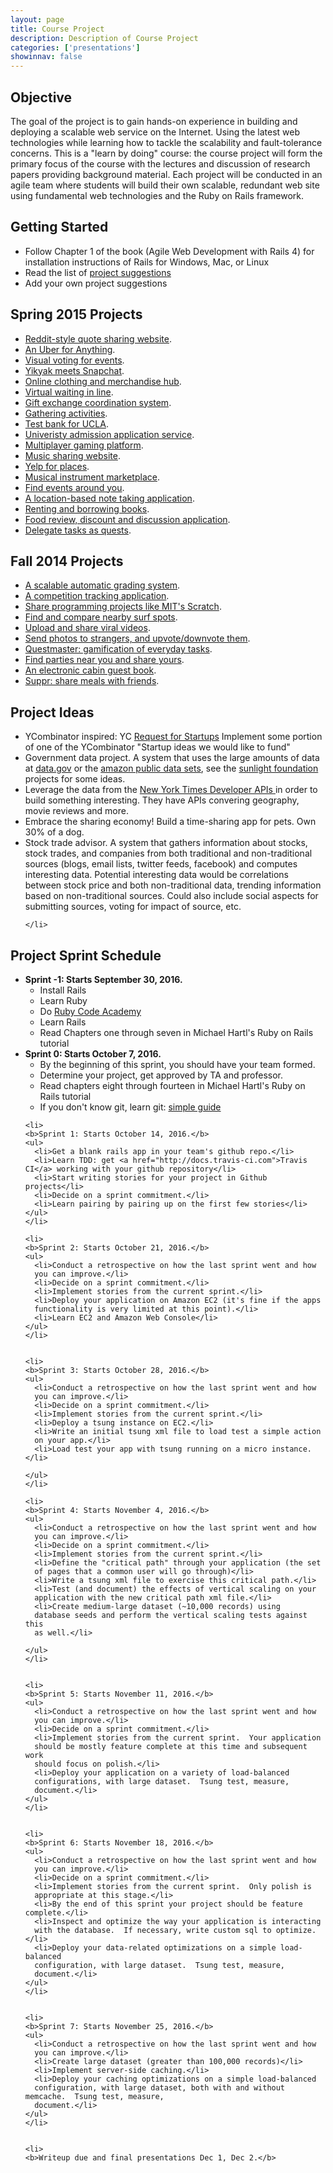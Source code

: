 ```yaml
---
layout: page
title: Course Project
description: Description of Course Project
categories: ['presentations']
showinnav: false
---
```

<div class="content">
  <h2>Objective</h2>

  <p>
  The goal of the project is to gain hands-on experience in building and
  deploying a scalable web service on the Internet.  Using the latest web
  technologies while learning how to tackle the scalability and
  fault-tolerance concerns. This is a "learn by doing" course: the course
  project will form the primary focus of the course with the lectures and
  discussion of research papers providing background material. Each project
  will be conducted in an agile team where students will build their own
  scalable, redundant web site using fundamental web technologies and the
  Ruby on Rails framework.  
  </p>


  <h2>Getting Started</h2>

  <ul>
    <li>Follow Chapter 1 of the book (Agile Web Development with Rails 4)
    for installation instructions of Rails for Windows, Mac, or Linux</li>
    <li>Read the list of <a href="#project_ideas">project suggestions</a></li>
    <li>Add your own project suggestions</li>
  </ul>

  <h2>Spring 2015 Projects</h2>
  <ul>
    <li><a href="https://github.com/scalableinternetservicesarchive/Quotopia">Reddit-style quote sharing website</a>.</li>
    <li><a href="https://github.com/scalableinternetservicesarchive/victorious-Secret">An Uber for Anything</a>.</li>
    <li><a href="https://github.com/scalableinternetservicesarchive/Fantastic4">Visual voting for events</a>.</li>
    <li><a href="https://github.com/scalableinternetservicesarchive/U1F44D">Yikyak meets Snapchat</a>.</li>
    <li><a href="https://github.com/scalableinternetservicesarchive/Atticus">Online clothing and merchandise hub</a>.</li>
    <li><a href="https://github.com/scalableinternetservicesarchive/Team1024">Virtual waiting in line</a>.</li>
    <li><a href="https://github.com/scalableinternetservicesarchive/GiftHub">Gift exchange coordination system</a>.</li>
    <li><a href="https://github.com/scalableinternetservicesarchive/ScalableMaster">Gathering activities</a>.</li>
    <li><a href="https://github.com/scalableinternetservicesarchive/Gattlestar-Balactica">Test bank for UCLA</a>.</li>
    <li><a href="https://github.com/scalableinternetservicesarchive/RubyCoders">Univeristy admission application service</a>.</li>
    <li><a href="https://github.com/scalableinternetservicesarchive/yam">Multiplayer gaming platform</a>.</li>
    <li><a href="https://github.com/scalableinternetservicesarchive/Michelangelo">Music sharing website</a>.</li>
    <li><a href="https://github.com/scalableinternetservicesarchive/Yeap">Yelp for places</a>.</li>
    <li><a href="https://github.com/scalableinternetservicesarchive/Arpeggio">Musical instrument marketplace</a>.</li>
    <li><a href="https://github.com/scalableinternetservicesarchive/whatsup">Find events around you</a>.</li>
    <li><a href="https://github.com/scalableinternetservicesarchive/MapKeep">A location-based note taking application</a>.</li>
    <li><a href="https://github.com/scalableinternetservicesarchive/AirBooks">Renting and borrowing books</a>.</li>
    <li><a href="https://github.com/scalableinternetservicesarchive/Newbie">Food review, discount and discussion application</a>.</li>
    <li><a href="https://github.com/scalableinternetservicesarchive/Questing-Adventurer">Delegate tasks as quests</a>.</li>
  </ul>

  <h2>Fall 2014 Projects</h2>
  <ul>
    <li><a href="https://github.com/scalableinternetservicesarchive/Gradr">A scalable automatic grading system</a>.</li>
    <li><a href="https://github.com/scalableinternetservicesarchive/Compete">A competition tracking application</a>.</li>
    <li><a href="https://github.com/scalableinternetservicesarchive/LaPlaya">Share programming projects like MIT's Scratch</a>.</li>
    <li><a href="https://github.com/scalableinternetservicesarchive/BaconWindshield">Find and compare nearby surf spots</a>.</li>
    <li><a href="https://github.com/scalableinternetservicesarchive/Upvid">Upload and share viral videos</a>.</li>
    <li><a href="https://github.com/scalableinternetservicesarchive/Picshare">Send photos to strangers, and upvote/downvote them</a>.</li>
    <li><a href="https://github.com/scalableinternetservicesarchive/Motley-Crew">Questmaster: gamification of everyday tasks</a>.</li>
    <li><a href="https://github.com/scalableinternetservicesarchive/Xup">Find parties near you and share yours</a>.</li>
    <li><a href="https://github.com/scalableinternetservicesarchive/Team-Hytta">An electronic cabin guest book</a>.</li>
    <li><a href="https://github.com/scalableinternetservicesarchive/Suppr">Suppr: share meals with friends</a>.</li>
    
  </ul>

  <a id="project_ideas"></a>
  <h2> Project Ideas </h2>
  <ul>
    <li> YCombinator inspired: YC <a href="http://www.ycombinator.com/rfs/">Request for Startups</a> Implement some portion of one of the YCombinator "Startup ideas we would like to fund" </li>
    <li> 
    Government data project. A system that uses the large amounts of
    data at <a href="http://data.gov">data.gov</a> or the <a href="http://aws.amazon.com/publicdatasets/">amazon public data sets</a>, see the <a href="http://sunlightfoundation.com/projects/">sunlight
      foundation</a> projects for some ideas.
    </li>
    <li>
      Leverage the data from the <a href="http://developer.nytimes.com/docs"> New York Times Developer
      APIs </a> in order to build something interesting.  They have APIs
      convering geography, movie reviews and more.
    </li>
    <li>
      Embrace the sharing economy!  Build a time-sharing app for pets.
      Own 30% of a dog.
    </li>
    <li>
    Stock trade advisor. A system that gathers information about stocks,
    stock trades, and companies from both traditional and non-traditional
    sources (blogs, email lists, twitter feeds, facebook) and computes
    interesting data. Potential interesting data would be correlations
    between stock price and both non-traditional data, trending information
    based on non-traditional sources. Could also include social aspects for
    submitting sources, voting for impact of source, etc.

    </li>
  </ul>

  <h2> Project Sprint Schedule </h2>

  <ul>
    <li>
    <b>Sprint -1: Starts September 30, 2016.</b>
    <ul>
      <li>Install Rails</li>
      <li>Learn Ruby</li>
      <li>Do <a href="http://www.codecademy.com/en/tracks/ruby">Ruby Code Academy</a></li>
      <li>Learn Rails</li>
      <li>Read Chapters one through seven in Michael Hartl's Ruby on Rails tutorial</li>
    </ul>
    </li>
    <li>
    <b>Sprint 0: Starts October 7, 2016.</b>
    <ul>
      <li>By the beginning of this sprint, you should have your team
      formed.</li>
      <li>Determine your project, get approved by TA and professor.</li>
      <li>Read chapters eight through fourteen in Michael Hartl's Ruby on Rails tutorial</li>
      <li>If you don't know git, learn git: <a
      href="http://rogerdudler.github.io/git-guide/">simple guide</a>
      </li>
    </ul>
    </li>

    <li>
    <b>Sprint 1: Starts October 14, 2016.</b>
    <ul>
      <li>Get a blank rails app in your team's github repo.</li>
      <li>Learn TDD: get <a href="http://docs.travis-ci.com">Travis CI</a> working with your github repository</li>
      <li>Start writing stories for your project in Github projects</li>
      <li>Decide on a sprint commitment.</li>
      <li>Learn pairing by pairing up on the first few stories</li>
    </ul>
    </li>

    <li>
    <b>Sprint 2: Starts October 21, 2016.</b>
    <ul>
      <li>Conduct a retrospective on how the last sprint went and how
      you can improve.</li>
      <li>Decide on a sprint commitment.</li>
      <li>Implement stories from the current sprint.</li>
      <li>Deploy your application on Amazon EC2 (it's fine if the apps
      functionality is very limited at this point).</li>
      <li>Learn EC2 and Amazon Web Console</li>
    </ul>
    </li>


    <li>
    <b>Sprint 3: Starts October 28, 2016.</b>
    <ul>
      <li>Conduct a retrospective on how the last sprint went and how
      you can improve.</li>
      <li>Decide on a sprint commitment.</li>
      <li>Implement stories from the current sprint.</li>
      <li>Deploy a tsung instance on EC2.</li>
      <li>Write an initial tsung xml file to load test a simple action
      on your app.</li>
      <li>Load test your app with tsung running on a micro instance.</li>
    
    </ul>
    </li>

    <li>
    <b>Sprint 4: Starts November 4, 2016.</b>
    <ul>
      <li>Conduct a retrospective on how the last sprint went and how
      you can improve.</li>
      <li>Decide on a sprint commitment.</li>
      <li>Implement stories from the current sprint.</li>
      <li>Define the "critical path" through your application (the set
      of pages that a common user will go through)</li>
      <li>Write a tsung xml file to exercise this critical path.</li>
      <li>Test (and document) the effects of vertical scaling on your
      application with the new critical path xml file.</li>
      <li>Create medium-large dataset (~10,000 records) using
      database seeds and perform the vertical scaling tests against this
      as well.</li>

    </ul>
    </li>


    <li>
    <b>Sprint 5: Starts November 11, 2016.</b>
    <ul>
      <li>Conduct a retrospective on how the last sprint went and how
      you can improve.</li>
      <li>Decide on a sprint commitment.</li>
      <li>Implement stories from the current sprint.  Your application
      should be mostly feature complete at this time and subsequent work
      should focus on polish.</li>
      <li>Deploy your application on a variety of load-balanced
      configurations, with large dataset.  Tsung test, measure,
      document.</li>
    </ul>
    </li>


    <li>
    <b>Sprint 6: Starts November 18, 2016.</b>
    <ul>
      <li>Conduct a retrospective on how the last sprint went and how
      you can improve.</li>
      <li>Decide on a sprint commitment.</li>
      <li>Implement stories from the current sprint.  Only polish is
      appropriate at this stage.</li>
      <li>By the end of this sprint your project should be feature complete.</li>
      <li>Inspect and optimize the way your application is interacting
      with the database.  If necessary, write custom sql to optimize.</li>
      <li>Deploy your data-related optimizations on a simple load-balanced
      configuration, with large dataset.  Tsung test, measure,
      document.</li>
    </ul>
    </li>


    <li>
    <b>Sprint 7: Starts November 25, 2016.</b>
    <ul>
      <li>Conduct a retrospective on how the last sprint went and how
      you can improve.</li>
      <li>Create large dataset (greater than 100,000 records)</li>
      <li>Implement server-side caching.</li>
      <li>Deploy your caching optimizations on a simple load-balanced
      configuration, with large dataset, both with and without memcache.  Tsung test, measure,
      document.</li>
    </ul>
    </li>


    <li>
    <b>Writeup due and final presentations Dec 1, Dec 2.</b>


  </ul>
</div>
